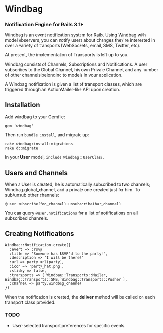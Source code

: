 # Windbag
### Notification Engine for Rails 3.1+

Windbag is an event notification system for Rails. Using Windbag with model observers, you can notify users about changes they're interested in over a variety of transports (WebSockets, email, SMS, Twitter, etc).

At present, the implementation of Transports is left up to you.

Windbag consists of Channels, Subscriptions and Notifications. A user subscribes to the Global Channel, his own Private Channel, and any number of other channels belonging to models in your application.

A Windbag notification is given a list of transport classes, which are triggered through an ActionMailer-like API upon creation.

## Installation

Add windbag to your Gemfile:

    gem 'windbag'

Then run `bundle install`, and migrate up:

    rake windbag:install:migrations
    rake db:migrate

In your **User** model, `include Windbag::UserClass`.

## Users and Channels

When a User is created, he is automatically subscribed to two channels; Windbag.global_channel, and a private one created just for him. To sub/unsub other channels:

    @user.subscribe(foo_channel).unsubscribe(bar_channel)

You can query `@user.notifications` for a list of notifications on all subscribed channels.

## Creating Notifications

    Windbag::Notification.create({
      :event => :rsvp
      :title => 'Someone has RSVP'd to the party!',
      :description => 'I will be there!'
      :url => party_url(party),
      :icon => 'party_hat.png',
      :sticky => false,
      :transports => [ Windbag::Transports::Mailer, Windbag::Transports::SMS, Windbag::Transports::Pusher ],
      :channel => party.windbag_channel
    })

When the notification is created, the **deliver** method will be called on each transport class provided.

### TODO

* User-selected transport preferences for specific events.
